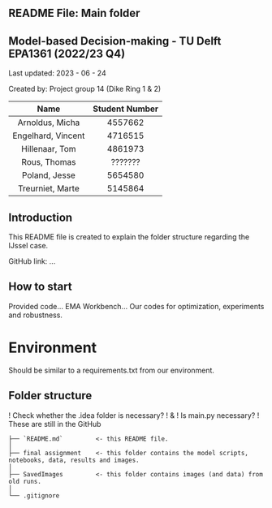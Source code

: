 ## README File: Main folder

## Model-based Decision-making - TU Delft EPA1361 (2022/23 Q4)

Last updated: 2023 - 06 - 24

Created by: Project group 14 (Dike Ring 1 & 2)


|        Name        | Student Number |
|:------------------:|:--------------:|
|  Arnoldus, Micha   |    4557662     |
| Engelhard, Vincent |    4716515     |
|   Hillenaar, Tom   |    4861973     |
|    Rous, Thomas    |    ???????     |
|   Poland, Jesse    |    5654580     |
|  Treurniet, Marte  |    5145864     |


## Introduction
This README file is created to explain the folder structure regarding the IJssel case.

GitHub link: ...

## How to start
Provided code...
EMA Workbench...
Our codes for optimization, experiments and robustness.

# Environment
Should be similar to a requirements.txt from our environment.

## Folder structure
! Check whether the .idea folder is necessary? ! &
! Is main.py necessary? !
These are still in the GitHub

```
├── `README.md`         <- this README file.
│
├── final assignment    <- this folder contains the model scripts, notebooks, data, results and images.
│
├── SavedImages         <- this folder contains images (and data) from old runs.
│
└── .gitignore
```

